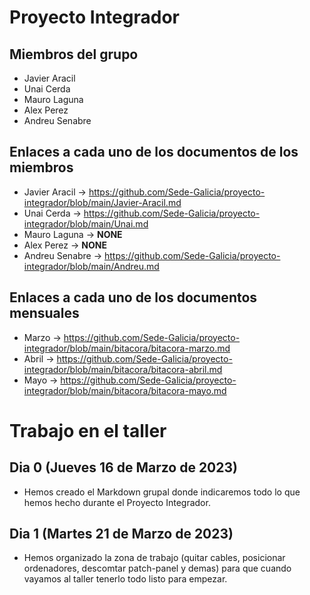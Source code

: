 # Proyecto Integrador

## Miembros del grupo
- Javier Aracil
- Unai Cerda
- Mauro Laguna
- Alex Perez
- Andreu Senabre

## Enlaces a cada uno de los documentos de los miembros
- Javier Aracil → https://github.com/Sede-Galicia/proyecto-integrador/blob/main/Javier-Aracil.md
- Unai Cerda → https://github.com/Sede-Galicia/proyecto-integrador/blob/main/Unai.md
- Mauro Laguna → **NONE**
- Alex Perez → **NONE**
- Andreu Senabre → https://github.com/Sede-Galicia/proyecto-integrador/blob/main/Andreu.md

## Enlaces a cada uno de los documentos mensuales
- Marzo → https://github.com/Sede-Galicia/proyecto-integrador/blob/main/bitacora/bitacora-marzo.md
- Abril → https://github.com/Sede-Galicia/proyecto-integrador/blob/main/bitacora/bitacora-abril.md
- Mayo → https://github.com/Sede-Galicia/proyecto-integrador/blob/main/bitacora/bitacora-mayo.md

# Trabajo en el taller

## **Dia 0** (Jueves 16 de Marzo de 2023)
- Hemos creado el Markdown grupal donde indicaremos todo lo que hemos hecho durante el Proyecto Integrador.

## **Dia 1** (Martes 21 de Marzo de 2023)
- Hemos organizado la zona de trabajo (quitar cables, posicionar ordenadores, descomtar patch-panel y demas) para que cuando vayamos al taller tenerlo todo listo para empezar.
